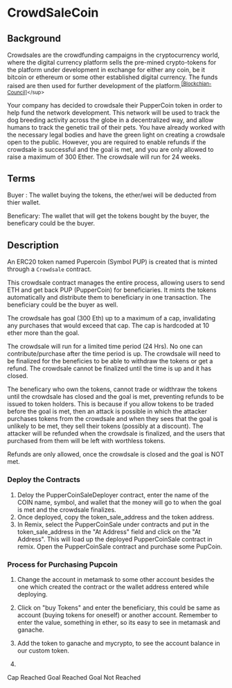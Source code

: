 # CrowdSaleCoin

## Background
Crowdsales are the crowdfunding campaigns in the cryptocurrency world, where the digital currency platform sells the pre-mined crypto-tokens for the platform under development in exchange for either any coin,  be it bitcoin or ethereum or some other established digital currency. The funds raised are then used for further development of the platform.<sup>[[Blockchian-Council]](https://www.blockchain-council.org/blockchain/crowdsale-blockchain-how-works/#:~:text=Crowdsales%20are%20the%20crowdfunding%20campaigns%20in%20the%20cryptocurrency,then%20used%20for%20further%20development%20of%20the%20platform.)</sup>


Your company has decided to crowdsale their PupperCoin token in order to help fund the network development.
This network will be used to track the dog breeding activity across the globe in a decentralized way, and allow humans to track the genetic trail of their pets. You have already worked with the necessary legal bodies and have the green light on creating a crowdsale open to the public. However, you are required to enable refunds if the crowdsale is successful and the goal is met, and you are only allowed to raise a maximum of 300 Ether. The crowdsale will run for 24 weeks.

## Terms
Buyer : The wallet buying the tokens, the ether/wei will be deducted from thier wallet.

Beneficary: The wallet that will get the tokens bought by the buyer, the beneficary could be the buyer.


## Description

An ERC20 token named Pupercoin (Symbol PUP) is created that is minted through a `Crowdsale` contract.

This crowdsale contract manages the entire process, allowing users to send ETH and get back PUP (PupperCoin) for beneficiaries.  It mints the tokens automatically and distribute them to beneficiary in one transaction. The beneficiary could be the buyer as well.

The crowdsale has goal (300 Eth) up to a maximum of a cap,  invalidating any purchases that would exceed that cap. The cap is hardcoded at 10 ether more than the goal.

The crowdsale will run for a limited time period (24 Hrs). No one can contribute/purchase after the time period is up. The crowdsale will need to be finalized for the beneficies to be able to withdraw the tokens or get a refund. The crowdsale cannot be finalized until the time is up and it has closed.

The beneficary who own the tokens, cannot trade or widthraw the tokens until the crowdsale has closed and the goal is met, preventing refunds to be issued to token holders. This is because if you allow tokens to be traded before the goal is met, then an attack is possible in which the attacker purchases tokens from the crowdsale and when they sees that the goal is unlikely to be met, they sell their tokens (possibly at a discount). The attacker will be refunded when the crowdsale is finalized, and the users that purchased from them will be left with worthless tokens. 

Refunds are only allowed, once the crowdsale is closed and the goal is NOT met. 

### Deploy the Contracts
1. Deloy the PupperCoinSaleDeployer contract, enter the name of the COIN name, symbol, and wallet that the money will go to when the goal is met and the crowdsale finalizes. 
2. Once deployed, copy the token_sale_address and the token address.
3. In Remix, select the PupperCoinSale under contracts and put in the token_sale_address in the "At Address" field and click on the "At Address". This will load up the deployed PupperCoinSale contract in remix. Open the PupperCoinSale contract and purchase some PupCoin.



### Process for Purchasing Pupcoin
1. Change the account in metamask to some other account besides the one which created the contract or the wallet address entered while deploying.

2. Click on "buy Tokens" and enter the beneficiary, this could be same as account (buying tokens for oneself) or another account. Remember to enter the value, something in ether, so its easy to see in metamask and ganache.
3. Add the token to ganache and mycrypto, to see the account balance in our custom token.

4. 

Cap Reached
Goal Reached
Goal Not Reached




